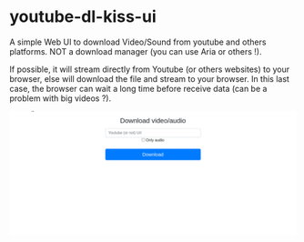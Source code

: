 # youtube-dl-kiss-ui

A simple Web UI to download Video/Sound from youtube and others platforms. NOT a download manager (you can use Aria or others !).

If possible, it will stream directly from Youtube (or others websites) to your browser, else will download the file and stream to your browser. In this last case, the browser can wait a long time before receive data (can be a problem with big videos ?).

![DEMO](demo.gif)
